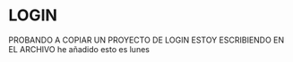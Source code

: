 # LOGIN
PROBANDO A COPIAR UN PROYECTO DE LOGIN 
ESTOY ESCRIBIENDO EN EL ARCHIVO he añadido esto es lunes

